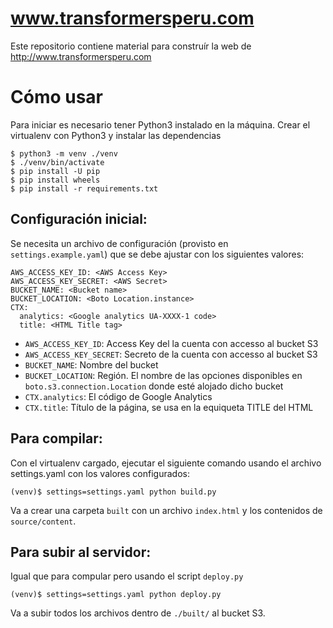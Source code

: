 # www.transformersperu.com

Este repositorio contiene material para construír la web de 
http://www.transformersperu.com

# Cómo usar

Para iniciar es necesario tener Python3 instalado en la máquina.
Crear el virtualenv con Python3 y instalar las dependencias


```
$ python3 -m venv ./venv
$ ./venv/bin/activate
$ pip install -U pip
$ pip install wheels
$ pip install -r requirements.txt
```

## Configuración inicial:

Se necesita un archivo de configuración (provisto en `settings.example.yaml`)
que se debe ajustar con los siguientes valores:

```
AWS_ACCESS_KEY_ID: <AWS Access Key>
AWS_ACCESS_KEY_SECRET: <AWS Secret>
BUCKET_NAME: <Bucket name>
BUCKET_LOCATION: <Boto Location.instance>
CTX:
  analytics: <Google analytics UA-XXXX-1 code>
  title: <HTML Title tag>
```

* `AWS_ACCESS_KEY_ID`: Access Key del la cuenta con accesso al bucket S3
* `AWS_ACCESS_KEY_SECRET`: Secreto de la cuenta con accesso al bucket S3
* `BUCKET_NAME`: Nombre del bucket
* `BUCKET_LOCATION`: Región. El nombre de las opciones disponibles en `boto.s3.connection.Location` donde esté alojado dicho bucket
* `CTX.analytics`: El código de Google Analytics
* `CTX.title`: Título de la página, se usa en la equiqueta TITLE del HTML 


## Para compilar:

Con el virtualenv cargado, ejecutar el siguiente comando usando el archivo
settings.yaml con los valores configurados:

```
(venv)$ settings=settings.yaml python build.py
```

Va a crear una carpeta `built` con un archivo `index.html` y los contenidos
de `source/content`.

## Para subir al servidor:

Igual que para compular pero usando el script `deploy.py`

```
(venv)$ settings=settings.yaml python deploy.py
```

Va a subir todos los archivos dentro de `./built/` al bucket S3.